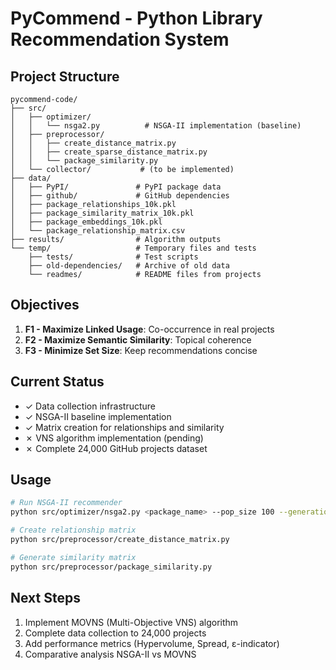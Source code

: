 # PyCommend - Python Library Recommendation System

## Project Structure

```
pycommend-code/
├── src/
│   ├── optimizer/
│   │   └── nsga2.py          # NSGA-II implementation (baseline)
│   ├── preprocessor/
│   │   ├── create_distance_matrix.py
│   │   ├── create_sparse_distance_matrix.py
│   │   └── package_similarity.py
│   └── collector/           # (to be implemented)
├── data/
│   ├── PyPI/               # PyPI package data
│   ├── github/             # GitHub dependencies
│   ├── package_relationships_10k.pkl
│   ├── package_similarity_matrix_10k.pkl
│   ├── package_embeddings_10k.pkl
│   └── package_relationship_matrix.csv
├── results/                # Algorithm outputs
└── temp/                   # Temporary files and tests
    ├── tests/              # Test scripts
    ├── old-dependencies/   # Archive of old data
    └── readmes/            # README files from projects
```

## Objectives

1. **F1 - Maximize Linked Usage**: Co-occurrence in real projects
2. **F2 - Maximize Semantic Similarity**: Topical coherence
3. **F3 - Minimize Set Size**: Keep recommendations concise

## Current Status

- ✓ Data collection infrastructure
- ✓ NSGA-II baseline implementation
- ✓ Matrix creation for relationships and similarity
- ✗ VNS algorithm implementation (pending)
- ✗ Complete 24,000 GitHub projects dataset

## Usage

```bash
# Run NSGA-II recommender
python src/optimizer/nsga2.py <package_name> --pop_size 100 --generations 100

# Create relationship matrix
python src/preprocessor/create_distance_matrix.py

# Generate similarity matrix
python src/preprocessor/package_similarity.py
```

## Next Steps

1. Implement MOVNS (Multi-Objective VNS) algorithm
2. Complete data collection to 24,000 projects
3. Add performance metrics (Hypervolume, Spread, ε-indicator)
4. Comparative analysis NSGA-II vs MOVNS